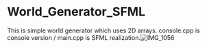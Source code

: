 # World_Generator_SFML
This is simple world generator which uses 2D arrays. console.cpp is console version / main.cpp is SFML realization.![IMG_1056](https://github.com/user-attachments/assets/2d16fb72-80ab-4bcc-ad5b-4dc8c60011bd)
